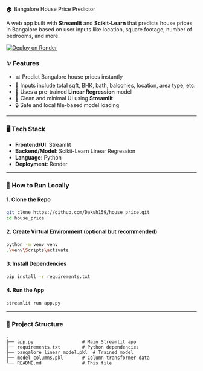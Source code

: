 🏠 Bangalore House Price Predictor

A web app built with **Streamlit** and **Scikit-Learn** that predicts house prices in Bangalore based on user inputs like location, square footage, number of bedrooms, and more.

[![Deploy on Render](https://img.shields.io/badge/Live%20Demo-Render-green?style=for-the-badge)](https://bangalore-house-price-m2jn.onrender.com/)

### ✨ Features

* 📊 Predict Bangalore house prices instantly
* 🔢 Inputs include total sqft, BHK, bath, balconies, location, area type, etc.
* 🧠 Uses a pre-trained **Linear Regression** model
* 📁 Clean and minimal UI using **Streamlit**
* 🔒 Safe and local file-based model loading

---

### 🖥️ Tech Stack

* **Frontend/UI**: Streamlit
* **Backend/Model**: Scikit-Learn Linear Regression
* **Language**: Python
* **Deployment**: Render

---

### 🚀 How to Run Locally

#### 1. Clone the Repo

```bash
git clone https://github.com/Daksh159/house_price.git
cd house_price
```

#### 2. Create Virtual Environment (optional but recommended)

```bash
python -m venv venv
.\venv\Scripts\activate
```

#### 3. Install Dependencies

```bash
pip install -r requirements.txt
```

#### 4. Run the App

```bash
streamlit run app.py
```

---

### 📂 Project Structure

```
.
├── app.py                  # Main Streamlit app
├── requirements.txt        # Python dependencies
├── bangalore_linear_model.pkl  # Trained model
├── model_columns.pkl       # Column transformer data
└── README.md               # This file
